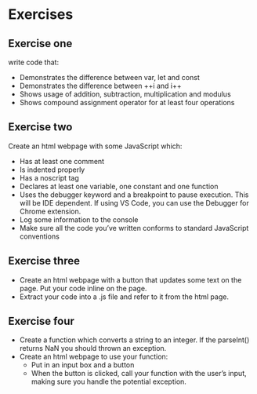 
# Exercises


## Exercise one 

write code that:

* Demonstrates the difference between var, let and const
* Demonstrates the difference between ++i and i++
* Shows usage of addition, subtraction, multiplication and modulus
* Shows compound assignment operator for at least four operations


## Exercise two

Create an html webpage with some JavaScript which:

* Has at least one comment
* Is indented properly
* Has a noscript tag
* Declares at least one variable, one constant and one function
* Uses the debugger keyword and a breakpoint to pause execution.  This will be IDE dependent.  If using VS Code, you can use the Debugger for Chrome extension.
* Log some information to the console
* Make sure all the code you’ve written conforms to standard JavaScript conventions

## Exercise three

* Create an html webpage with a button that updates some text on the page.  Put your code inline on the page.
* Extract your code into a .js file and refer to it from the html page.

## Exercise four 

* Create a function which converts a string to an integer.  If the parseInt() returns NaN you should thrown an exception.
* Create an html webpage to use your function:
    * Put in an input box and a button
    * When the button is clicked, call your function with the user’s input, making sure you handle the potential exception.

